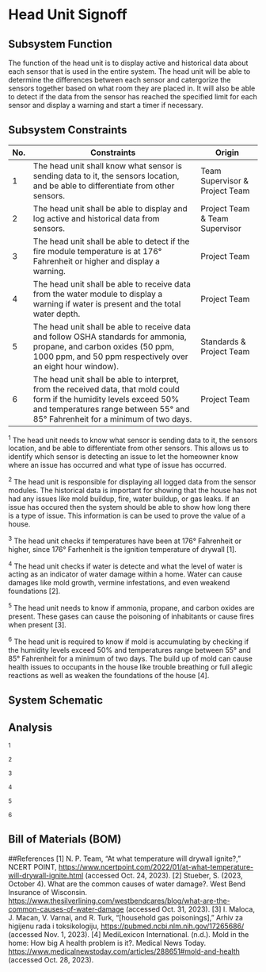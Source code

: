 # Head Unit Signoff

## Subsystem Function
The function of the head unit is to display active and historical data about each sensor that is used in the entire system. The head unit will be able to determine the differences between each sensor and catergorize the sensors together based on what room they are placed in. It will also be able to detect if the data from the sensor has reached the specified limit for each sensor and display a warning and start a timer if necessary. 

## Subsystem Constraints
| No. | Constraints | Origin |
| --- | ----------- | ------ |
|  1  | The head unit shall know what sensor is sending data to it, the sensors location, and be able to differentiate from other sensors. | Team Supervisor & Project Team |
|  2  | The head unit shall be able to display and log active and historical data from sensors. | Project Team & Team Supervisor |
|  3  | The head unit shall be able to detect if the fire module temperature is at 176&#176; Fahrenheit or higher and display a warning. | Project Team |
|  4  | The head unit shall be able to receive data from the water module to display a warning if water is present and the total water depth. | Project Team |
|  5  | The head unit shall be able to receive data and follow OSHA standards for ammonia, propane, and carbon oxides (50 ppm, 1000 ppm, and 50 ppm respectively over an eight hour window). | Standards & Project Team |
|  6  | The head unit shall be able to interpret, from the received data, that mold could form if the humidity levels exceed 50% and temperatures range between 55&#176; and 85&#176; Fahrenheit for a minimum of two days. | Project Team |

<sup>1</sup> The head unit needs to know what sensor is sending data to it, the sensors location, and be able to differentiate from other sensors. This allows us to identify which sensor is detecting an issue to let the homeowner know where an issue has occurred and what type of issue has occurred. 

<sup>2</sup> The head unit is responsible for displaying all logged data from the sensor modules. The historical data is important for showing that the house has not had any issues like mold buildup, fire, water buildup, or gas leaks. If an issue has occured then the system should be able to show how long there is a type of issue. This information is can be used to prove the value of a house.

<sup>3</sup> The head unit checks if temperatures have been at 176&#176; Fahrenheit or higher, since 176&#176; Farhenheit is the ignition temperature of drywall [1]. 

<sup>4</sup> The head unit checks if water is detecte and what the level of water is acting as an indicator of water damage within a home. Water can cause damages like mold growth, vermine infestations, and even weakend foundations [2].

<sup>5</sup> The head unit needs to know if ammonia, propane, and carbon oxides are present. These gases can cause the poisoning of inhabitants or cause fires when present [3]. 

<sup>6</sup> The head unit is required to know if mold is accumulating by checking if the humidity levels exceed 50% and temperatures range between 55&#176; and 85&#176; Fahrenheit for a minimum of two days. The build up of mold can cause health issues to occupants in the house like trouble breathing or full allegic reactions as well as weaken the foundations of the house [4]. 

## System Schematic

## Analysis

<sup>1</sup> 

<sup>2</sup>

<sup>3</sup>

<sup>4</sup>

<sup>5</sup>

<sup>6</sup>

## Bill of Materials (BOM)

##References
[1] N. P. Team, “At what temperature will drywall ignite?,” NCERT POINT, https://www.ncertpoint.com/2022/01/at-what-temperature-will-drywall-ignite.html (accessed Oct. 24, 2023).
[2] Stueber, S. (2023, October 4). What are the common causes of water damage?. West Bend Insurance of Wisconsin. https://www.thesilverlining.com/westbendcares/blog/what-are-the-common-causes-of-water-damage (accessed Oct. 31, 2023).
[3] I. Maloca, J. Macan, V. Varnai, and R. Turk, “[household gas poisonings],” Arhiv za higijenu rada i toksikologiju, https://pubmed.ncbi.nlm.nih.gov/17265686/ (accessed Nov. 1, 2023).
[4] MediLexicon International. (n.d.). Mold in the home: How big A health problem is it?. Medical News Today. https://www.medicalnewstoday.com/articles/288651#mold-and-health (accessed Oct. 28, 2023).

